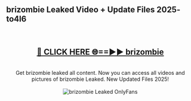<h2>brizombie Leaked Video + Update Files 2025- to4l6</h2>
<br>
<div align="center">
<h2><a href="https://libra.edu.pl?brizombie" rel="nofollow">🔴 CLICK HERE 🌐==►► brizombie</a></h2>
<br>
Get brizombie leaked all content. Now you can access all videos and pictures of brizombie Leaked. New Updated Files 2025!
<br>
<br>
<a href="https://libra.edu.pl?brizombie" rel="nofollow" data-target="animated-image.originalLink"><img src="https://i.ibb.co.com/WyWwxjT/player-gif2.gif" alt="brizombie Leaked OnlyFans" style="max-width: 100%; display: inline-block;" data-target="animated-image.originalImage"></a>
</div>
<br>